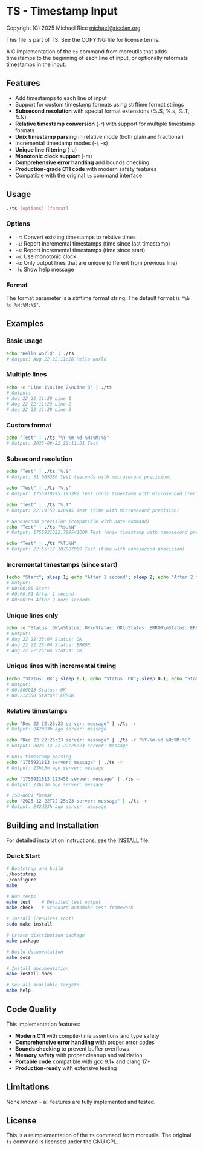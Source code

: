 # TS - Timestamp Input

Copyright (C) 2025 Michael Rice <michael@ricelan.org>

This file is part of TS. See the COPYING file for license terms.

A C implementation of the `ts` command from moreutils that adds
timestamps to the beginning of each line of input, or optionally
reformats timestamps in the input.

## Features

- Add timestamps to each line of input
- Support for custom timestamp formats using strftime format strings
- **Subsecond resolution** with special format extensions (%.S, %.s, %.T, %N)
- **Relative timestamp conversion** (-r) with support for multiple timestamp formats
- **Unix timestamp parsing** in relative mode (both plain and fractional)
- Incremental timestamp modes (-i, -s)
- **Unique line filtering** (-u)
- **Monotonic clock support** (-m)
- **Comprehensive error handling** and bounds checking
- **Production-grade C11 code** with modern safety features
- Compatible with the original `ts` command interface

## Usage

```bash
./ts [options] [format]
```

### Options

- `-r`: Convert existing timestamps to relative times
- `-i`: Report incremental timestamps (time since last timestamp)
- `-s`: Report incremental timestamps (time since start)
- `-m`: Use monotonic clock
- `-u`: Only output lines that are unique (different from previous line)
- `-h`: Show help message

### Format

The format parameter is a strftime format string. The default format is `"%b %d %H:%M:%S"`.

## Examples

### Basic usage
```bash
echo "Hello world" | ./ts
# Output: Aug 22 22:11:28 Hello world
```

### Multiple lines
```bash
echo -e "Line 1\nLine 2\nLine 3" | ./ts
# Output:
# Aug 22 22:11:29 Line 1
# Aug 22 22:11:29 Line 2
# Aug 22 22:11:29 Line 3
```

### Custom format
```bash
echo "Test" | ./ts "%Y-%m-%d %H:%M:%S"
# Output: 2025-08-22 22:11:31 Test
```

### Subsecond resolution
```bash
echo "Test" | ./ts "%.S"
# Output: 51.065386 Test (seconds with microsecond precision)

echo "Test" | ./ts "%.s"
# Output: 1755919195.193392 Test (unix timestamp with microsecond precision)

echo "Test" | ./ts "%.T"
# Output: 22:19:59.020945 Test (time with microsecond precision)

# Nanosecond precision (compatible with date command)
echo "Test" | ./ts "%s.%N"
# Output: 1755921322.799541000 Test (unix timestamp with nanosecond precision)

echo "Test" | ./ts "%T.%N"
# Output: 22:55:17.107087000 Test (time with nanosecond precision)
```

### Incremental timestamps (since start)
```bash
(echo "Start"; sleep 1; echo "After 1 second"; sleep 2; echo "After 2 more seconds") | ./ts -s
# Output:
# 00:00:00 Start
# 00:00:01 After 1 second
# 00:00:03 After 2 more seconds
```

### Unique lines only
```bash
echo -e "Status: OK\nStatus: OK\nStatus: OK\nStatus: ERROR\nStatus: ERROR\nStatus: OK" | ./ts -u
# Output:
# Aug 22 22:25:04 Status: OK
# Aug 22 22:25:04 Status: ERROR
# Aug 22 22:25:04 Status: OK
```

### Unique lines with incremental timing
```bash
(echo "Status: OK"; sleep 0.1; echo "Status: OK"; sleep 0.1; echo "Status: ERROR") | ./ts -u -s "%.S"
# Output:
# 00.000013 Status: OK
# 00.212358 Status: ERROR
```

### Relative timestamps
```bash
echo "Dec 22 22:25:23 server: message" | ./ts -r
# Output: 242d23h ago server: message

echo "Dec 22 22:25:23 server: message" | ./ts -r "%Y-%m-%d %H:%M:%S"
# Output: 2024-12-22 22:25:23 server: message

# Unix timestamp parsing
echo "1755921813 server: message" | ./ts -r
# Output: 23h13m ago server: message

echo "1755921813.123456 server: message" | ./ts -r
# Output: 23h13m ago server: message

# ISO-8601 format
echo "2025-12-22T22:25:23 server: message" | ./ts -r
# Output: 242d23h ago server: message
```

## Building and Installation

For detailed installation instructions, see the [INSTALL](INSTALL) file.

### Quick Start

```bash
# Bootstrap and build
./bootstrap
./configure
make

# Run tests
make test    # Detailed test output
make check   # Standard automake test framework

# Install (requires root)
sudo make install

# Create distribution package
make package

# Build documentation
make docs

# Install documentation
make install-docs

# See all available targets
make help
```

## Code Quality

This implementation features:

- **Modern C11** with compile-time assertions and type safety
- **Comprehensive error handling** with proper error codes
- **Bounds checking** to prevent buffer overflows
- **Memory safety** with proper cleanup and validation
- **Portable code** compatible with gcc 9.1+ and clang 17+
- **Production-ready** with extensive testing

## Limitations

None known - all features are fully implemented and tested.

## License

This is a reimplementation of the `ts` command from moreutils. The original `ts` command is licensed under the GNU GPL.
